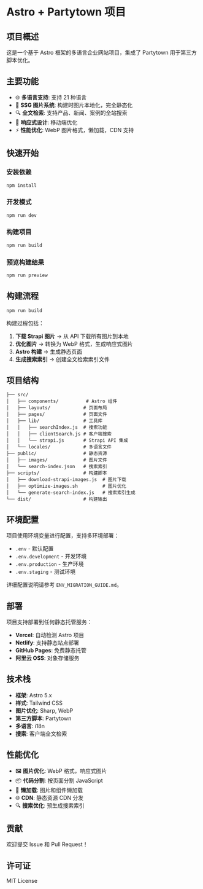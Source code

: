 # Astro + Partytown 项目

## 项目概述

这是一个基于 Astro 框架的多语言企业网站项目，集成了 Partytown 用于第三方脚本优化。

## 主要功能

- 🌐 **多语言支持**: 支持 21 种语言
- 📸 **SSG 图片系统**: 构建时图片本地化，完全静态化
- 🔍 **全文检索**: 支持产品、新闻、案例的全站搜索
- 📱 **响应式设计**: 移动端优化
- ⚡ **性能优化**: WebP 图片格式，懒加载，CDN 支持

## 快速开始

### 安装依赖

```bash
npm install
```
 
### 开发模式

```bash
npm run dev
```

### 构建项目

```bash
npm run build
```

### 预览构建结果

```bash
npm run preview
```

## 构建流程

```bash
npm run build
```

构建过程包括：

1. **下载 Strapi 图片** → 从 API 下载所有图片到本地
2. **优化图片** → 转换为 WebP 格式，生成响应式图片
3. **Astro 构建** → 生成静态页面
4. **生成搜索索引** → 创建全文检索索引文件

## 项目结构

```
├── src/
│   ├── components/          # Astro 组件
│   ├── layouts/            # 页面布局
│   ├── pages/              # 页面文件
│   ├── lib/                # 工具库
│   │   ├── searchIndex.js  # 搜索功能
│   │   ├── clientSearch.js # 客户端搜索
│   │   └── strapi.js       # Strapi API 集成
│   └── locales/            # 多语言文件
├── public/                 # 静态资源
│   ├── images/             # 图片文件
│   └── search-index.json   # 搜索索引
├── scripts/                # 构建脚本
│   ├── download-strapi-images.js  # 图片下载
│   ├── optimize-images.sh         # 图片优化
│   └── generate-search-index.js   # 搜索索引生成
└── dist/                   # 构建输出
```

## 环境配置

项目使用环境变量进行配置，支持多环境部署：

- `.env` - 默认配置
- `.env.development` - 开发环境
- `.env.production` - 生产环境
- `.env.staging` - 测试环境

详细配置说明请参考 `ENV_MIGRATION_GUIDE.md`。

## 部署

项目支持部署到任何静态托管服务：

- **Vercel**: 自动检测 Astro 项目
- **Netlify**: 支持静态站点部署
- **GitHub Pages**: 免费静态托管
- **阿里云 OSS**: 对象存储服务

## 技术栈

- **框架**: Astro 5.x
- **样式**: Tailwind CSS
- **图片优化**: Sharp, WebP
- **第三方脚本**: Partytown
- **多语言**: i18n
- **搜索**: 客户端全文检索

## 性能优化

- 🖼️ **图片优化**: WebP 格式，响应式图片
- 📦 **代码分割**: 按页面分割 JavaScript
- 🚀 **懒加载**: 图片和组件懒加载
- 🌐 **CDN**: 静态资源 CDN 分发
- 🔍 **搜索优化**: 预生成搜索索引

## 贡献

欢迎提交 Issue 和 Pull Request！

## 许可证

MIT License
